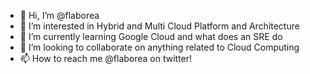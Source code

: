 - 👋 Hi, I’m @flaborea
- 👀 I’m interested in Hybrid and Multi Cloud Platform and Architecture
- 🌱 I’m currently learning Google Cloud and what does an SRE do
- 💞️ I’m looking to collaborate on anything related to Cloud Computing
- 📫 How to reach me @flaborea on twitter!

<!---
flaborea/flaborea is a ✨ special ✨ repository because its `README.md` (this file) appears on your GitHub profile.
You can click the Preview link to take a look at your changes.
--->

